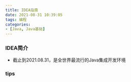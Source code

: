 ```yaml
---
title: IDEA指南
date: 2021-08-31 10:39:05
tags: 编程
categories:
- [Java, Java基础]
---
```


### IDEA简介
* 截止到2021.08.31，是全世界最流行的Java集成开发环境

### tips
